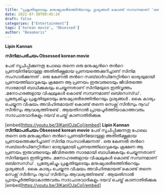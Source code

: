 ```yaml
---
title: "പ്രകൃതിയുടെയും മനുഷ്യശരീരത്തിന്‍റെയും ദൃശ്യങ്ങള്‍ കൊണ്ട് സമ്പന്നമാണ് 'ഒബ്സെസ്ഡ്'"
date: 2022-07-30T09:45:24
draft: false
categories: ["Entertainment"]
tags: ['korean movie', 'Obsessed']
author: "Beaumaris"
---
```


<strong>Lipin Kannan</strong>

<strong>സിനിമാപരിചയം </strong>
<strong>Obsessed </strong>
<strong>korean movie</strong>

പേര് സൂചിപ്പിക്കുന്നതു പോലെ തന്നെ ഒരു മനുഷ്യന്‍റെ തന്‍റെ പ്രണയിനിയോടുള്ള അതിതീക്ഷ്ണമായ പ്രണയത്തെക്കുറിച്ചാണ് സിനിമ സംസാരിക്കുന്നത് . ഒരു കേണല്‍ തന്‍റെ സബ്ഓര്‍ഡിനേറ്റിന്‍റെ ഭാര്യയുമായി പ്രണയത്തിലാവുകയും ക്രമേണ ആ പ്രണയം ഇരുവരുടെയും ജീവിതത്തെ സാരമായി ബാധിക്കുകയും ചെയ്യുന്നതാണ് സിനിമയുടെ ഇതിവൃത്തം .മനോഹരങ്ങളായ വിഷ്വലുകള്‍ കൊണ്ട് സമ്പന്നമാണ് ഒബ്സെസ്ഡ് . പ്രത്യേകിച്ചും പ്രകൃതിയുടെയും മനുഷ്യശരീരത്തിന്‍റെയും ദൃശ്യങ്ങള്‍ . കൈ കാര്യം ചെയ്യുന്ന വിഷയം അവിഹിതമായത് കൊണ്ട് തന്നെ സെക്സ് സീന്‍സും നൂഡ് സീന്‍സും ആവശ്യത്തിനുണ്ട് . ആയതിനാല്‍ പ്രായപൂര്‍ത്തിയാകാത്തവരും സദാചാരവാദികളും ദയവ് ചെയ്ത് കാണാതിരിക്കുക

[embed]https://youtu.be/3IKanIOJaCo[/embed]
**Lipin Kannan** **സിനിമാപരിചയം** **Obsessed** **korean movie** പേര് സൂചിപ്പിക്കുന്നതു പോലെ തന്നെ ഒരു മനുഷ്യന്‍റെ തന്‍റെ പ്രണയിനിയോടുള്ള അതിതീക്ഷ്ണമായ പ്രണയത്തെക്കുറിച്ചാണ് സിനിമ സംസാരിക്കുന്നത് . ഒരു കേണല്‍ തന്‍റെ സബ്ഓര്‍ഡിനേറ്റിന്‍റെ ഭാര്യയുമായി പ്രണയത്തിലാവുകയും ക്രമേണ ആ പ്രണയം ഇരുവരുടെയും ജീവിതത്തെ സാരമായി ബാധിക്കുകയും ചെയ്യുന്നതാണ് സിനിമയുടെ ഇതിവൃത്തം .മനോഹരങ്ങളായ വിഷ്വലുകള്‍ കൊണ്ട് സമ്പന്നമാണ് ഒബ്സെസ്ഡ് . പ്രത്യേകിച്ചും പ്രകൃതിയുടെയും മനുഷ്യശരീരത്തിന്‍റെയും ദൃശ്യങ്ങള്‍ . കൈ കാര്യം ചെയ്യുന്ന വിഷയം അവിഹിതമായത് കൊണ്ട് തന്നെ സെക്സ് സീന്‍സും നൂഡ് സീന്‍സും ആവശ്യത്തിനുണ്ട് . ആയതിനാല്‍ പ്രായപൂര്‍ത്തിയാകാത്തവരും സദാചാരവാദികളും ദയവ് ചെയ്ത് കാണാതിരിക്കുക [embed]https://youtu.be/3IKanIOJaCo[/embed]
